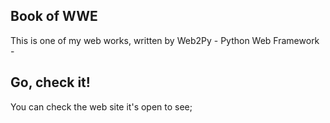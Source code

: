 ## Book of WWE 
This is one of my web works, written by Web2Py - Python Web Framework -

## Go, check it!
You can check the web site it's open to see;
